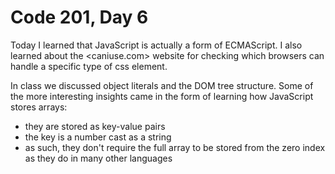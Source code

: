 # Code 201, Day 6

Today I learned that JavaScript is actually a form of ECMAScript.  I also learned about the <caniuse.com> website for checking which browsers can handle a specific type of css element.

In class we discussed object literals and the DOM tree structure.  Some of the more interesting insights came in the form of learning how JavaScript stores arrays:
* they are stored as key-value pairs
* the key is a number cast as a string
* as such, they don't require the full array to be stored from the zero index as they do in many other languages
